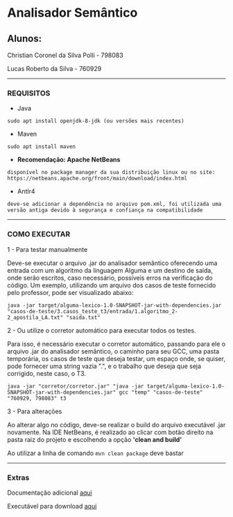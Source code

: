 # Analisador Semântico

## Alunos:
Christian Coronel da Silva Polli - 798083

Lucas Roberto da Silva - 760929

---
### REQUISITOS

- Java 
```
sudo apt install openjdk-8-jdk (ou versões mais recentes)
```
- Maven
```
sudo apt install maven
```
- **Recomendação: Apache NetBeans**
```
disponível no package manager da sua distribuição linux ou no site: https://netbeans.apache.org/front/main/download/index.html
```
- Antlr4
```
deve-se adicionar a dependência no arquivo pom.xml, foi utilizada uma versão antiga devido à segurança e confiança na compatibilidade
```

---
### COMO EXECUTAR

1 - Para testar manualmente

Deve-se executar o arquivo .jar do analisador semântico oferecendo uma entrada com um algoritmo da linguagem Alguma e um destino de saída, onde serão escritos, caso necessário, possíveis erros na verificação do código.
Um exemplo, utilizando um arquivo dos casos de teste fornecido pelo professor, pode ser visualizado abaixo:

```
java -jar target/alguma-lexico-1.0-SNAPSHOT-jar-with-dependencies.jar "casos-de-teste/3.casos_teste_t3/entrada/1.algoritmo_2-2_apostila_LA.txt" "saida.txt"
```

2 - Ou utilize o corretor automático para executar todos os testes.

Para isso, é necessário executar o corretor automático, passando para ele o arquivo .jar do analisador semântico, o caminho para seu GCC, uma pasta temporária, 
os casos de teste que deseja testar, um espaço onde, se quiser, pode fornecer uma string vazia ".", e o trabalho que deseja que seja corrigido, neste caso, o T3.

```
java -jar "corretor/corretor.jar" "java -jar target/alguma-lexico-1.0-SNAPSHOT-jar-with-dependencies.jar" gcc "temp" "casos-de-teste" "760929, 798083" t3
```

3 - Para alterações

Ao alterar algo no código, deve-se realizar o build do arquivo executável .jar novamente. Na IDE NetBeans, é realizado ao clicar com botão direito
na pasta raiz do projeto e escolhendo a opção **'clean and build'**

Ao utilizar a linha de comando ```mvn clean package``` deve bastar

---
### Extras

Documentação adicional <a href="https://docs.google.com/document/d/1hAufJnAoQo3F1PeQR9rNtWeN3UINWm10PtCgWYTdG98/edit?usp=sharing">aqui</a>

Executável para download <a href="https://github.com/lucassilvavbl/compiladores_T3/blob/main/alguma-lexico/target/alguma-lexico-1.0-SNAPSHOT-jar-with-dependencies.jar">aqui</a>
